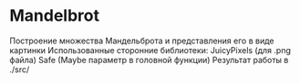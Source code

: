 # Mandelbrot
Построение множества Мандельброта и представления его в виде картинки
Использованные сторонние библиотеки:
JuicyPixels (для .png файла)
Safe (Maybe параметр в головной функции)
Результат работы в ./src/

